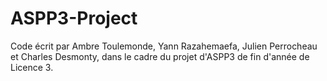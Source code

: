 # ASPP3-Project
Code écrit par Ambre Toulemonde, Yann Razahemaefa, Julien Perrocheau et Charles Desmonty, dans le cadre du projet d'ASPP3 de fin d'année de Licence 3.
